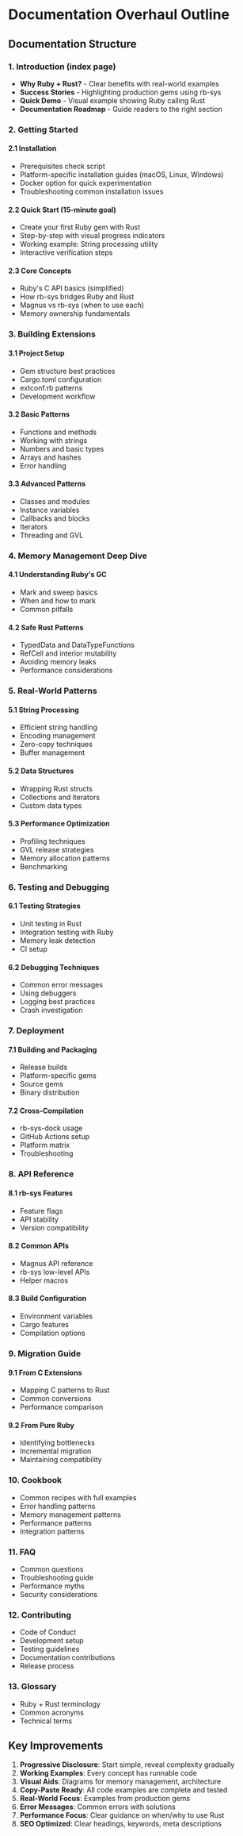 # Documentation Overhaul Outline

## Documentation Structure

### 1. Introduction (index page)

- **Why Ruby + Rust?** - Clear benefits with real-world examples
- **Success Stories** - Highlighting production gems using rb-sys
- **Quick Demo** - Visual example showing Ruby calling Rust
- **Documentation Roadmap** - Guide readers to the right section

### 2. Getting Started

#### 2.1 Installation

- Prerequisites check script
- Platform-specific installation guides (macOS, Linux, Windows)
- Docker option for quick experimentation
- Troubleshooting common installation issues

#### 2.2 Quick Start (15-minute goal)

- Create your first Ruby gem with Rust
- Step-by-step with visual progress indicators
- Working example: String processing utility
- Interactive verification steps

#### 2.3 Core Concepts

- Ruby's C API basics (simplified)
- How rb-sys bridges Ruby and Rust
- Magnus vs rb-sys (when to use each)
- Memory ownership fundamentals

### 3. Building Extensions

#### 3.1 Project Setup

- Gem structure best practices
- Cargo.toml configuration
- extconf.rb patterns
- Development workflow

#### 3.2 Basic Patterns

- Functions and methods
- Working with strings
- Numbers and basic types
- Arrays and hashes
- Error handling

#### 3.3 Advanced Patterns

- Classes and modules
- Instance variables
- Callbacks and blocks
- Iterators
- Threading and GVL

### 4. Memory Management Deep Dive

#### 4.1 Understanding Ruby's GC

- Mark and sweep basics
- When and how to mark
- Common pitfalls

#### 4.2 Safe Rust Patterns

- TypedData and DataTypeFunctions
- RefCell and interior mutability
- Avoiding memory leaks
- Performance considerations

### 5. Real-World Patterns

#### 5.1 String Processing

- Efficient string handling
- Encoding management
- Zero-copy techniques
- Buffer management

#### 5.2 Data Structures

- Wrapping Rust structs
- Collections and iterators
- Custom data types

#### 5.3 Performance Optimization

- Profiling techniques
- GVL release strategies
- Memory allocation patterns
- Benchmarking

### 6. Testing and Debugging

#### 6.1 Testing Strategies

- Unit testing in Rust
- Integration testing with Ruby
- Memory leak detection
- CI setup

#### 6.2 Debugging Techniques

- Common error messages
- Using debuggers
- Logging best practices
- Crash investigation

### 7. Deployment

#### 7.1 Building and Packaging

- Release builds
- Platform-specific gems
- Source gems
- Binary distribution

#### 7.2 Cross-Compilation

- rb-sys-dock usage
- GitHub Actions setup
- Platform matrix
- Troubleshooting

### 8. API Reference

#### 8.1 rb-sys Features

- Feature flags
- API stability
- Version compatibility

#### 8.2 Common APIs

- Magnus API reference
- rb-sys low-level APIs
- Helper macros

#### 8.3 Build Configuration

- Environment variables
- Cargo features
- Compilation options

### 9. Migration Guide

#### 9.1 From C Extensions

- Mapping C patterns to Rust
- Common conversions
- Performance comparison

#### 9.2 From Pure Ruby

- Identifying bottlenecks
- Incremental migration
- Maintaining compatibility

### 10. Cookbook

- Common recipes with full examples
- Error handling patterns
- Memory management patterns
- Performance patterns
- Integration patterns

### 11. FAQ

- Common questions
- Troubleshooting guide
- Performance myths
- Security considerations

### 12. Contributing

- Code of Conduct
- Development setup
- Testing guidelines
- Documentation contributions
- Release process

### 13. Glossary

- Ruby + Rust terminology
- Common acronyms
- Technical terms

## Key Improvements

1. **Progressive Disclosure**: Start simple, reveal complexity gradually
2. **Working Examples**: Every concept has runnable code
3. **Visual Aids**: Diagrams for memory management, architecture
4. **Copy-Paste Ready**: All code examples are complete and tested
5. **Real-World Focus**: Examples from production gems
6. **Error Messages**: Common errors with solutions
7. **Performance Focus**: Clear guidance on when/why to use Rust
8. **SEO Optimized**: Clear headings, keywords, meta descriptions
